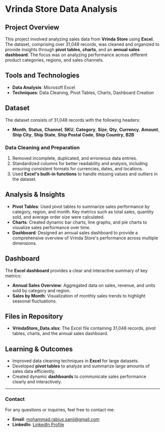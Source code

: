 # Vrinda Store Data Analysis

## Project Overview
This project involved analyzing sales data from **Vrinda Store** using **Excel**. The dataset, comprising over 31,048 records, was cleaned and organized to provide insights through **pivot tables**, **charts**, and an **annual sales dashboard**. The focus was on analyzing performance across different product categories, regions, and sales channels.

## Tools and Technologies
- **Data Analysis**: Microsoft Excel
- **Techniques**: Data Cleaning, Pivot Tables, Charts, Dashboard Creation

## Dataset
The dataset consists of 31,048 records with the following headers:
- **Month**, **Status**, **Channel**, **SKU**, **Category**, **Size**, **Qty**, **Currency**, **Amount**, **Ship City**, **Ship State**, **Ship Postal Code**, **Ship Country**, **B2B**

### Data Cleaning and Preparation
1. Removed incomplete, duplicated, and erroneous data entries.
2. Standardized columns for better readability and analysis, including ensuring consistent formats for currencies, dates, and locations.
3. Used **Excel's built-in functions** to handle missing values and outliers in the dataset.

## Analysis & Insights
- **Pivot Tables**: Used pivot tables to summarize sales performance by category, region, and month. Key metrics such as total sales, quantity sold, and average order size were calculated.
- **Charts**: Created dynamic bar charts, line graphs, and pie charts to visualize sales performance over time.
- **Dashboard**: Designed an annual sales dashboard to provide a comprehensive overview of Vrinda Store's performance across multiple dimensions.

## Dashboard
The **Excel dashboard** provides a clear and interactive summary of key metrics:
- **Annual Sales Overview**: Aggregated data on sales, revenue, and units sold by category and region.
- **Sales by Month**: Visualization of monthly sales trends to highlight seasonal fluctuations.

## Files in Repository
- **VrindaStore_Data.xlsx**: The Excel file containing 31,048 records, pivot tables, charts, and the annual sales dashboard.


## Learning & Outcomes
- Improved data cleaning techniques in **Excel** for large datasets.
- Developed **pivot tables** to analyze and summarize large amounts of sales data efficiently.
- Created dynamic **dashboards** to communicate sales performance clearly and interactively.

---

### Contact
For any questions or inquiries, feel free to contact me:
- **Email**: [mohammad.rabius.sanii@gmail.com](mailto:mohammad.rabius.sanii@gmail.com)
- **LinkedIn**: [LinkedIn Profile](https://www.linkedin.com/in/mohammad-rabius-sani/)
